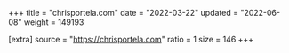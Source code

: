 +++
title = "chrisportela.com"
date = "2022-03-22"
updated = "2022-06-08"
weight = 149193

[extra]
source = "https://chrisportela.com"
ratio = 1
size = 146
+++
